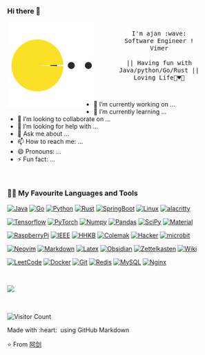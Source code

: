 ### Hi there 👋

<img align='left' src="https://raw.githubusercontent.com/Aniket965/Aniket965/master/pacman.svg?sanitize=true" width="200" height="200">

<p align="center">
  <br />
  <samp>
    I'm ajan :wave:
    <br />
    Software Engineer !
    <br />
    Vimer
    <br>
    <!-- * #DevCommunity * #100DaysOfCode * #100DaysOfMLCode * ML/DL/RL Enthusiasts * Flutter * ReactJs * MySql * -->
                  <br> || Having fun with Java/python/Go/Rust  || <br>
                        Loving Life🌼♥️🥰
  </samp>
</p> 
<br/>

<!--
<img align='right' src='https://user-images.githubusercontent.com/5713670/87202985-820dcb80-c2b6-11ea-9f56-7ec461c497c3.gif' width='200"'>
<img align="right" alt="GIF" src="https://media.giphy.com/media/836HiJc7pgzy8iNXCn/giphy.gif" />
<img align="right" alt="GIF" src="https://raw.githubusercontent.com/JoeyBling/JoeyBling/master/pic/pusheencode.gif" />
<img align="right" alt="GIF" src="https://raw.githubusercontent.com/JoeyBling/JoeyBling/master/pic/pusheencode.gif" width='360' height='270' />
-->
<!--
**zhngjan/zhngjan** is a ✨ _special_ ✨ repository because its `README.md` (this file) appears on your GitHub profile.
Here are some ideas to get you started:
-->
 
 - 🔭 I’m currently working on ...   
 - 🌱 I’m currently learning ...   
 - 👯 I’m looking to collaborate on ...   
 - 🤔 I’m looking for help with ...   
 - 💬 Ask me about ...   
 - 📫 How to reach me: ...   
 - 😄 Pronouns: ...   
 - ⚡ Fun fact: ...    

<br/>

<!-- [![Top Langs](https://github-readme-stats.vercel.app/api/top-langs/?username=zhngjan)](https://github.com/zhngjan/github-readme-stats) 
-->
<!-- https://simpleicons.org/?q=zet -->   
<!-- Codemagic -->
<!-- GreenSock -->
<!-- Grav -->
<!-- HappyCow -->
<!-- Hashnode -->
<!-- Homebrew -->
<!-- Hyper -->
<!-- Fastly -->
<!-- iCloud -->
<!-- iFixit -->
<!-- Material Design Icons -->
<!-- Mail.Ru -->
<!-- Matrix -->
<!-- Metro -->
<!-- Moo -->
<!-- Nintendo Switch -->
<!-- OpenAI Gym -->
<!-- Rancher -->
<!-- Red Hat -->
<!-- Ruby Sinatra -->
<!-- Zorin -->
<!-- Zulip -->
<!-- Zerply -->
<!-- Zendesk -->
<!-- Zigbee -->
<!-- Zenodo -->
<!-- Tesla -->


### 👨‍💻 My Favourite Languages and Tools
<!-- [![C](https://img.shields.io/badge/-A8B9CC?style=flat&logo=c&logoColor=white&link=https://github.com/zhngjan)](https://github.com/zhngjan)  -->
[![Java](https://img.shields.io/badge/Java-black?style=flat&logo=java&logoColor=white&link=https://github.com/zhngjan)](https://github.com/zhngjan) 
[![Go](https://img.shields.io/badge/-Go-black?style=flat&logo=go&link=https://github.com/zhngjan)](https://github.com/zhngjan) 
[![Python](https://img.shields.io/badge/-Python-black?style=flat&logo=python&link=https://github.com/zhngjan)](https://github.com/zhngjan) 
[![Rust](https://img.shields.io/badge/-Rust-black?style=flat&logo=rust&link=https://github.com/zhngjan)](https://github.com/zhngjan) 
[![SpringBoot](https://img.shields.io/badge/-Springboot-black?style=flat&logo=spring&link=https://github.com/zhngjan)](https://github.com/zhngjan) 
[![Linux](https://img.shields.io/badge/-Linux-black?style=flat&logo=linux&link=https://github.com/zhngjan)](https://github.com/zhngjan) 
[![alacritty](https://img.shields.io/badge/-alacritty-black?style=flat&logo=alacritty&link=https://github.com/zhngjan)](https://github.com/zhngjan) 
<!-- [![ArchLinux](https://img.shields.io/badge/-ArchLinux-black?style=flat&logo=ArchLinux&link=https://github.com/zhngjan)](https://github.com/zhngjan)  -->
<!-- [![dwm](https://img.shields.io/badge/-dwm-black?style=flat&logo=dwm&link=https://github.com/zhngjan)](https://github.com/zhngjan)  -->

[![Tensorflow](https://img.shields.io/badge/-Tensorflow-black?style=flat&logo=tensorflow&link=https://github.com/zhngjan)](https://github.com/zhngjan) 
[![PyTorch](https://img.shields.io/badge/-PyTorch-black?style=flat&logo=pytorch&link=https://github.com/zhngjan)](https://github.com/zhngjan) 
[![Numpy](https://img.shields.io/badge/-Numpy-black?style=flat&logo=Numpy&link=https://github.com/zhngjan)](https://github.com/zhngjan) 
[![Pandas](https://img.shields.io/badge/-Pandas-black?style=flat&logo=Pandas&link=https://github.com/zhngjan)](https://github.com/zhngjan) 
[![SciPy](https://img.shields.io/badge/-SciPy-black?style=flat&logo=SciPy&link=https://github.com/zhngjan)](https://github.com/zhngjan) 
[![Material](https://img.shields.io/badge/-Material-black?style=flat&logo=MaterialDesignIcons&link=https://github.com/zhngjan)](https://github.com/zhngjan) 

[![RaspberryPi](https://img.shields.io/badge/-RaspberryPi-black?style=flat&logo=RaspberryPi&link=https://github.com/zhngjan)](https://github.com/zhngjan) 
[![IEEE](https://img.shields.io/badge/-IEEE-black?style=flat&logo=IEEE&link=https://github.com/zhngjan)](https://github.com/zhngjan) 
[![HHKB](https://img.shields.io/badge/-HHKB-black?style=flat&logo=Bluetooth&link=https://github.com/zhngjan)](https://github.com/zhngjan) 
[![Colemak](https://img.shields.io/badge/-Colemak-black?style=flat&logo=Minetest&link=https://github.com/zhngjan)](https://github.com/zhngjan) 
[![Hacker](https://img.shields.io/badge/-Hacker-black?style=flat&logo=RedHat&color=black&link=https://github.com/zhngjan)](https://github.com/zhngjan) 
[![microbit](https://img.shields.io/badge/-Micro:bit-black?style=flat&logo=microbit&link=https://github.com/zhngjan)](https://github.com/zhngjan) 
<!-- [![Arduino](https://img.shields.io/badge/-Arduino-black?style=flat&logo=Arduino&link=https://github.com/zhngjan)](https://github.com/zhngjan)  -->

<!-- [![Emacs](https://img.shields.io/badge/-Emacs-black?style=flat&logo=GNUEmacs&link=https://github.com/zhngjan)](https://github.com/zhngjan) -->
<!-- [![Vim](https://img.shields.io/badge/-Vim-black?style=flat&logo=vim&link=https://github.com/zhngjan)](https://github.com/zhngjan) -->
<!-- [![Notion](https://img.shields.io/badge/-Notion-black?style=flat&logo=Notion&link=https://github.com/zhngjan)](https://github.com/zhngjan)  -->
[![Neovim](https://img.shields.io/badge/-Neovim-black?style=flat&logo=neovim&link=https://github.com/zhngjan)](https://github.com/zhngjan)
[![Markdown](https://img.shields.io/badge/-Markdown-black?style=flat&logo=Markdown&link=https://github.com/zhngjan)](https://github.com/zhngjan) 
[![Latex](https://img.shields.io/badge/-LaTex-black?style=flat&logo=LaTex&link=https://github.com/zhngjan)](https://github.com/zhngjan) 
[![Obsidian](https://img.shields.io/badge/-Obsidian-black?style=flat&logo=Obsidian&link=https://github.com/zhngjan)](https://github.com/zhngjan) 
[![Zettelkasten](https://img.shields.io/badge/-Zettelkasten-black?style=flat&logo=Zerply&link=https://github.com/zhngjan)](https://github.com/zhngjan) 
[![Wiki](https://img.shields.io/badge/-Wiki-black?style=flat&logo=PCGamingWiki&link=https://github.com/zhngjan)](https://github.com/zhngjan) 


[![LeetCode](https://img.shields.io/badge/-LeetCode-black?style=flat&logo=leetCode&link=https://github.com/zhngjan)](https://github.com/zhngjan)
[![Docker](https://img.shields.io/badge/-Docker-black?style=flat&logo=docker&link=https://github.com/zhngjan)](https://github.com/zhngjan) 
[![Git](https://img.shields.io/badge/-Git-black?style=flat&logo=git&link=https://github.com/zhngjan)](https://github.com/zhngjan) 
[![Redis](https://img.shields.io/badge/-Redis-black?style=flat&logo=redis&link=https://github.com/zhngjan)](https://github.com/zhngjan) 
[![MySQL](https://img.shields.io/badge/-MySQL-black?style=flat&logo=mysql&link=https://github.com/zhngjan)](https://github.com/zhngjan)
[![Nginx](https://img.shields.io/badge/-Nginx-black?style=flat&logo=Nginx&link=https://github.com/zhngjan)](https://github.com/zhngjan)
<!-- [![Nodejs](https://img.shields.io/badge/-Nodejs-black?style=flat&logo=Node.js&link=https://github.com/zhngjan)](https://github.com/zhngjan)  -->

<br/>  

<p align="left">
<a href="https://github-readme-stats.vercel.app/api?username=zhngjan&show_icons=true&theme=tokyonight">
  <img src="https://github-readme-stats.vercel.app/api?username=zhngjan&show_icons=true&theme=tokyonight"/>
</a>
</p>

<!-- 
<div>
    <img height="165" align="left" src="https://github-readme-stats.vercel.app/api?username=zhngjan&show_icons=true&theme=tokyonight" />
    <img src="https://github-readme-stats.vercel.app/api/top-langs/?username=zhngjan&hide=html,css,Jupyter+Notebook,ruby,javascript&theme=tokyonight&langs_count=6&layout=compact" />
</div> 
-->


<br/>
<!--
![Github stats](https://github-readme-stats.vercel.app/api?username=zhngjan&show_icons=true&theme=tokyonight)
-->

![Visitor Count](https://profile-counter.glitch.me/zhngjan/count.svg)    

<p align="left">
  Made with :heart: &nbsp;using GitHub Markdown
<!--   <img src="https://media.giphy.com/media/jpVnC65DmYeyRL4LHS/giphy.gif" width="20%"> -->
</p>

⭐️ From [阿剑](https://github.com/zhngjan)

